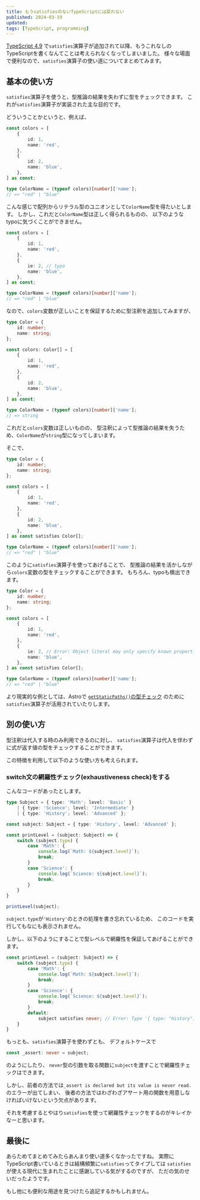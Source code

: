 ```yaml
---
title: もうsatisfiesのないTypeScriptには戻れない
published: 2024-03-19
updated:
tags: [TypeScript, programming]
---
```


[TypeScript 4.9](https://www.typescriptlang.org/docs/handbook/release-notes/typescript-4-9.html#the-satisfies-operator)
で`satisfies`演算子が追加されて以降、もうこれなしのTypeScriptを書くなんてことは考えられなくなってしまいました。
様々な場面で便利なので、`satisfies`演算子の使い道についてまとめてみます。

## 基本の使い方

`satisfies`演算子を使うと、型推論の結果を失わずに型をチェックできます。
これが`satisfies`演算子が実装された主な目的です。

どういうことかというと、例えば、

```ts
const colors = [
    {
        id: 1,
        name: 'red',
    },
    {
        id: 2,
        name: 'blue',
    },
] as const;

type ColorName = (typeof colors)[number]['name'];
// => "red" | "blue"
```

こんな感じで配列からリテラル型のユニオンとして`ColorName`型を得たいとします。
しかし、これだと`ColorName`型は正しく得られるものの、
以下のようなtypoに気づくことができません。

```ts
const colors = [
    {
        id: 1,
        name: 'red',
    },
    {
        ie: 2, // typo
        name: 'blue',
    },
] as const;

type ColorName = (typeof colors)[number]['name'];
// => "red" | "blue"
```

なので、`colors`変数が正しいことを保証するために型注釈を追加してみますが、

```ts
type Color = {
    id: number;
    name: string;
};

const colors: Color[] = [
    {
        id: 1,
        name: 'red',
    },
    {
        id: 2,
        name: 'blue',
    },
] as const;

type ColorName = (typeof colors)[number]['name'];
// => string
```

これだと`colors`変数は正しいものの、
型注釈によって型推論の結果を失うため、`ColorName`が`string`型になってしまいます。

そこで、

```ts
type Color = {
    id: number;
    name: string;
};

const colors = [
    {
        id: 1,
        name: 'red',
    },
    {
        id: 2,
        name: 'blue',
    },
] as const satisfies Color[];

type ColorName = (typeof colors)[number]['name'];
// => "red" | "blue"
```

このように`satisfies`演算子を使ってあげることで、
型推論の結果を活かしながら`colors`変数の型をチェックすることができます。
もちろん、typoも検出できます。

```ts
type Color = {
    id: number;
    name: string;
};

const colors = [
    {
        id: 1,
        name: 'red',
    },
    {
        ie: 2, // Error: Object literal may only specify known properties, and 'ie' does not exist in type 'Color'.
        name: 'blue',
    },
] as const satisfies Color[];

type ColorName = (typeof colors)[number]['name'];
// => "red" | "blue"
```

より現実的な例としては、Astroで
[`getStaticPaths()`の型チェック](https://docs.astro.build/ja/guides/typescript/#getstaticpaths%E3%81%AE%E5%9E%8B%E3%81%AE%E6%8E%A8%E8%AB%96)
のために`satisfies`演算子が活用されていたりします。

## 別の使い方

型注釈は代入する時のみ利用できるのに対し、
`satisfies`演算子は代入を伴わずに式が返す値の型をチェックすることができます。

この特徴を利用して以下のような使い方も考えられます。

### switch文の網羅性チェック(exhaustiveness check)をする

こんなコードがあったとします。

```ts
type Subject = { type: 'Math'; level: 'Basic' }
    | { type: 'Science'; level: 'Intermediate' }
    | { type: 'History'; level: 'Advanced' };

const subject: Subject = { type: 'History', level: 'Advanced' };

const printLevel = (subject: Subject) => {
    switch (subject.type) {
        case 'Math': {
            console.log(`Math: ${subject.level}`);
            break;
        }
        case 'Science': {
            console.log(`Science: ${subject.level}`);
            break;
        }
    }
}

printLevel(subject);
```

`subject.type`が`'History'`のときの処理を書き忘れているため、
このコードを実行してもなにも表示されません。

しかし、以下のようにすることで型レベルで網羅性を保証してあげることができます。

```ts
const printLevel = (subject: Subject) => {
    switch (subject.type) {
        case 'Math': {
            console.log(`Math: ${subject.level}`);
            break;
        }
        case 'Science': {
            console.log(`Science: ${subject.level}`);
            break;
        }
        default:
            subject satisfies never; // Error: Type '{ type: "History"; level: "Advanced"; }' does not satisfy the expected type 'never'.
    }
}
```

もっとも、`satisfies`演算子を使わずとも、
デフォルトケースで

```ts
const _assert: never = subject;
```

のようにしたり、
`never`型の引数を取る関数に`subject`を渡すことで網羅性チェックはできます。

しかし、前者の方法では`_assert is declared but its value is never read.`のエラーが出てしまい、
後者の方法ではわざわざアサート用の関数を用意しなければいけないという欠点があります。

それを考慮するとやはり`satisfies`を使って網羅性チェックをするのがキレイかなーと思います。

## 最後に

あらためてまとめてみたらあんまり使い道多くなかったですね。
実際にTypeScript書いているときは結構頻繁に`satisfies`ってタイプしては
`satisfies`が使える現代に生まれたことに感謝している気がするのですが、
ただの気のせいだったようです。

もし他にも便利な用途を見つけたら追記するかもしれません。

